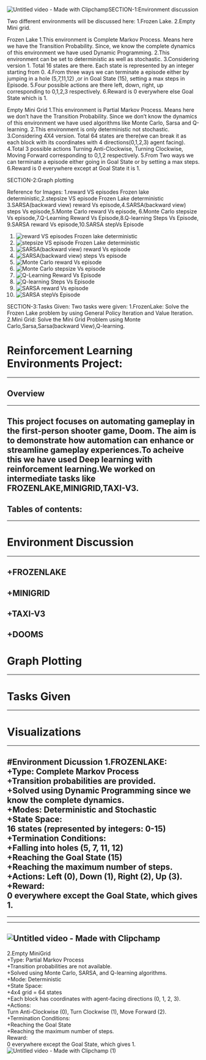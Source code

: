 ![Untitled video - Made with Clipchamp](https://github.com/user-attachments/assets/080b277a-5f37-48b2-a73e-c9a7d8405e7b)SECTION-1:Environment discussion

Two different environments will be discussed here:
1.Frozen Lake.
2.Empty Mini grid.

Frozen Lake
1.This environment is Complete Markov Process. Means here we have the Transition Probability. Since, we know the complete dynamics of this environment we have used Dynamic Programming.
2.This environment can be set to deterministic as well as stochastic.
3.Considering version 1. Total 16 states are there. Each state is represented by an integer starting from 0. 
4.From three ways we can terminate a episode either by jumping in a hole (5,7,11,12)  ,or in Goal State (15), setting a max steps in Episode.
5.Four possible actions are there left, down, right, up corresponding to 0,1,2,3 respectively.
6.Reward is 0 everywhere else Goal State which is 1.

Empty Mini Grid
1.This environment is Partial Markov Process. Means here we don’t have the Transition Probability. Since we don’t know the dynamics of this environment we have used algorithms like Monte Carlo, Sarsa and Q-learning.
2.This environment is only deterministic not stochastic.
3.Considering 4X4 version. Total 64 states are there(we can break it as each block with its coordinates with 4 directions(0,1,2,3) agent facing).
4.Total 3 possible actions Turning Anti-Clockwise, Turning Clockwise, Moving Forward corresponding to 0,1,2 respectively.
5.From Two ways we can terminate a episode either going in Goal State or by setting a max steps.
6.Reward is 0 everywhere except at Goal State it is 1.

SECTION-2:Graph plotting

Reference for Images:
1.reward VS episodes Frozen lake deterministic,2.stepsize VS episode Frozen Lake deterministic
3.SARSA(backward view) reward Vs episode,4.SARSA(backward view) steps Vs episode,5.Monte Carlo reward Vs episode,
6.Monte Carlo stepsize Vs episode,7.Q-Learning Reward Vs Episode,8.Q-learning Steps Vs Episode,
9.SARSA reward Vs episode,10.SARSA stepVs Episode

1. ![reward VS episodes Frozen lake deterministic](https://github.com/user-attachments/assets/2bee1deb-0971-4d3a-b8ae-d20a1c9f4c34)
2. ![stepsize VS episode Frozen Lake deterministic](https://github.com/user-attachments/assets/dd6b24e7-5b88-4eff-bcb4-33e481f9dcf8)
3. ![SARSA(backward view) reward Vs episode](https://github.com/user-attachments/assets/11a7b77b-af5f-42b8-aaea-49a0ea532dcb)
4. ![SARSA(backward view) steps Vs episode](https://github.com/user-attachments/assets/ccfe814a-04d7-4696-81a1-c297748b4d00)
5. ![Monte Carlo reward Vs episode](https://github.com/user-attachments/assets/b3c79969-d5e5-4bce-b9d6-8aa5518c7524)
6. ![Monte Carlo stepsize Vs episode](https://github.com/user-attachments/assets/f3c186d6-7e6c-4e03-a8e4-7c0ef4469658)
7. ![Q-Learning Reward Vs Episode](https://github.com/user-attachments/assets/e5204fef-4b14-46c0-8c09-5cf4f21b3b85)
8. ![Q-learning Steps Vs Episode](https://github.com/user-attachments/assets/edd5739b-c6c2-4ffc-b58d-ad57f7e3f9ad)
9. ![SARSA reward Vs episode](https://github.com/user-attachments/assets/146c581d-d19c-41b0-be63-e3c6dd6eeab5)
10. ![SARSA stepVs Episode](https://github.com/user-attachments/assets/473cf61c-4704-42a8-97ae-4197743de3a5)

SECTION-3:Tasks Given:
 Two tasks were given:
 1.FrozenLake: Solve the Frozen Lake problem by using General Policy Iteration and Value Iteration.
 2.Mini Grid:  Solve the Mini Grid Problem using Monte Carlo,Sarsa,Sarsa(backward View),Q-learning.
 
# Reinforcement Learning Environments Project:
---
## Overview  
---
This project focuses on automating gameplay in the first-person shooter game, **Doom**. The aim is to demonstrate how automation can enhance or streamline gameplay experiences.To acheive this we have used Deep learning with reinforcement learning.We worked on intermediate tasks like FROZENLAKE,MINIGRID,TAXI-V3.
---
## Tables of contents:
---
# Environment Discussion
---
  
+FROZENLAKE
---
+MINIGRID
---
+TAXI-V3
---
+DOOMS
---
# Graph Plotting
---
# Tasks Given
---
# Visualizations
---
  
  
#Environment Dicussion
1.FROZENLAKE:  
+Type: Complete Markov Process  
   +Transition probabilities are provided.  
   +Solved using Dynamic Programming since we know the complete dynamics.  
+Modes: Deterministic and Stochastic  
+State Space:  
  16 states (represented by integers: 0-15)  
+Termination Conditions:  
  +Falling into holes (5, 7, 11, 12)  
  +Reaching the Goal State (15)  
  +Reaching the maximum number of steps.  
+Actions: Left (0), Down (1), Right (2), Up (3).  
+Reward:  
  0 everywhere except the Goal State, which gives 1.  
---
---
---

 ![Untitled video - Made with Clipchamp](https://github.com/user-attachments/assets/2e3765dc-c939-4b13-9fef-644e6caa00ba)
---

2.Empty MiniGrid  
 +Type: Partial Markov Process  
   +Transition probabilities are not available.  
   +Solved using Monte Carlo, SARSA, and Q-learning algorithms.  
+Mode: Deterministic  
+State Space:  
 +4x4 grid = 64 states  
 +Each block has coordinates with agent-facing directions (0, 1, 2, 3).  
+Actions:  
 Turn Anti-Clockwise (0), Turn Clockwise (1), Move Forward (2).  
+Termination Conditions:  
 +Reaching the Goal State  
 +Reaching the maximum number of steps.  
Reward:  
 0 everywhere except the Goal State, which gives 1.  
![Untitled video - Made with Clipchamp (1)](https://github.com/user-attachments/assets/1e1d7367-e516-4038-ad34-b9e2b55d89ec)  

















